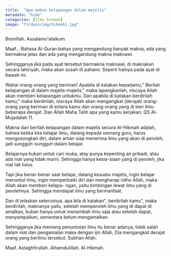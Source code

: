 ```yaml
---
title:  "Apa makna kelapangan dalam majelis"
metadate: "hide"
categories: [Ilmu hikmah]
image: "firdaus/img/hikmah1.jpg"
---
```

Bismillah.
Assalamu'alaikum.

Maaf...
Bahasa Al-Quran bahas yang mengandung banyak makna, ada yang bermakna jelas dan ada yang mengandung makna maknawi.

Sehingganya jika pada ayat tersebut bermakna maknawi, di maknakan secara lahiriyah, maka akan susah di pahami. Seperti halnya pada ayat di bawah ini.

Wahai orang-orang yang beriman! Apabila di katakan kepadamu," Berilah kelapangan di dalam majelis-majelis," maka lapangkanlah, niscaya Allah akan memberi kelapangan untukmu. Dan apabila di katakan berdirilah kamu," maka berdirilah, niscaya Allah akan mengangkat (derajat) orang-orang yang beriman di antara kamu dan orang-orang yang di beri ilmu beberapa derajat. Dan Allah Maha Teliti apa yang kamu kerjakan. QS Al-Mujadalah 11.

Makna dari berilah kelapangan dalam majelis secara Al-Hikmah adalah, bahwa ketika kita belajar ilmu, datang kepada seorang guru, harus mengosongkan diri, dalam artian siap menerima ilmu yang akan di peroleh, jadi sungguh-sungguh dalam belajar.

Belajarnya bukan untuk cari muka, atay punya kepenting an pribadi, atau ada niat yang tidak murni. Sehingga hanya kesia-siaan yang di peroleh, jika niat tak tulus.

Tapi jika benar-benar saat belajar, datang kesuatu majelis, ingin belajar menuntut ilmu, ingin memperbaiki diri dan mengharap ridho Allah, maka Allah akan memberi kelapa- ngan, yaitu bimbingan lewat ilmu yang di perolehnya. Sehingga mendapat ilmu yang bermanfaat.

Dan di jelaskan seterusnya, apa bila di katakan", berdirilah kamu", maka berdirilah, maknanya yaitu, setelah memperoleh ilmu yang di dapat di amalkan, bukan hanya untuk menambah ilmu saja atau setelah dapat, menyampaikan, sementara belum mengamalkan.

Sehingganya jika memang penuntutan ilmu itu benar adanya, tidak salah dalam niat dan pengamalan maka dengan ijin Allah, Dia mengangkat derajat orang yang berilmu tersebut. Subhan Allah.

Maaf. Astaghfirullah.
Alhamdulillah. Al-Hikmah.

